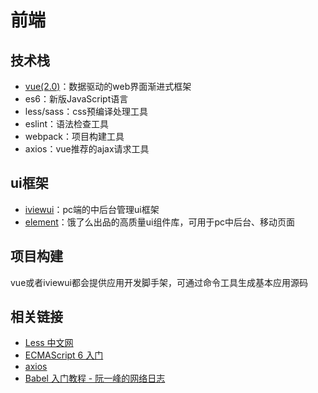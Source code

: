 # 前端

## 技术栈

- [vue(2.0)](https://cn.vuejs.org/)：数据驱动的web界面渐进式框架
- es6：新版JavaScript语言
- less/sass：css预编译处理工具
- eslint：语法检查工具
- webpack：项目构建工具
- axios：vue推荐的ajax请求工具

## ui框架

- [iviewui](https://www.iviewui.com/)：pc端的中后台管理ui框架
- [element](http://element.eleme.io/#/zh-CN)：饿了么出品的高质量ui组件库，可用于pc中后台、移动页面


## 项目构建

vue或者iviewui都会提供应用开发脚手架，可通过命令工具生成基本应用源码

## 相关链接

- [Less 中文网](http://lesscss.cn/)
- [ECMAScript 6 入门](http://es6.ruanyifeng.com/)
- [axios](https://github.com/mzabriskie/axios)
- [Babel 入门教程 - 阮一峰的网络日志](http://www.ruanyifeng.com/blog/2016/01/babel.html)